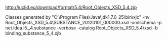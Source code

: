 http://iuclid.eu/download/format/5.4/Root_Objects_XSD_5.4.zip

Classes generated by 
"C:\Program Files\Java\jdk1.7.0_25\bin\xjc" -nv Root_Objects_XSD_5.4\SUBSTANCE_20120101_000000.xsd  -xmlschema -p net.idea.i5._4.substance -verbose -catalog Root_Objects_XSD_5.4\xsd -b binding_substance_5_4.xjb

